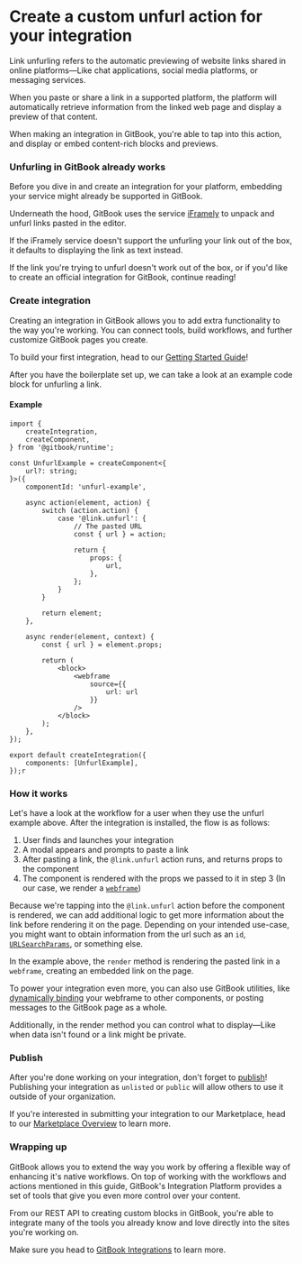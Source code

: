 # Create a custom unfurl action for your integration

Link unfurling refers to the automatic previewing of website links shared in online platforms—Like chat applications, social media platforms, or messaging services.&#x20;

When you paste or share a link in a supported platform, the platform will automatically retrieve information from the linked web page and display a preview of that content.

When making an integration in GitBook, you're able to tap into this action, and display or embed content-rich blocks and previews. &#x20;

### Unfurling in GitBook already works

Before you dive in and create an integration for your platform, embedding your service might already be supported in GitBook.&#x20;

Underneath the hood, GitBook uses the service [iFramely](https://iframely.com/domains) to unpack and unfurl links pasted in the editor.&#x20;

If the iFramely service doesn't support the unfurling your link out of the box, it defaults to displaying the link as text instead.

If the link you're trying to unfurl doesn't work out of the box, or if you'd like to create an official integration for GitBook, continue reading!

### Create integration

Creating an integration in GitBook allows you to add extra functionality to the way you're working. You can connect tools, build workflows, and further customize GitBook pages you create.

To build your first integration, head to our [Getting Started Guide](https://developer.gitbook.com/integrations/integrations#build-your-first-integration)!

After you have the boilerplate set up, we can take a look at an example code block for unfurling a link.

#### Example

```tsx
import {
    createIntegration,
    createComponent,
} from '@gitbook/runtime';

const UnfurlExample = createComponent<{
    url?: string;
}>({
    componentId: 'unfurl-example',

    async action(element, action) {
        switch (action.action) {
            case '@link.unfurl': {
                // The pasted URL
                const { url } = action;

                return {
                    props: {
                        url,
                    },
                };
            }
        }

        return element;
    },

    async render(element, context) {
        const { url } = element.props;

        return (
            <block>
                <webframe
                    source={{
                        url: url
                    }}
                />
            </block>
        );
    },
});

export default createIntegration({
    components: [UnfurlExample],
});r
```

### How it works

Let's have a look at the workflow for a user when they use the unfurl example above. After the integration is installed, the flow is as follows:

1. User finds and launches your integration
2. A modal appears and prompts to paste a link
3. After pasting a link, the `@link.unfurl` action runs, and returns props to the component
4. The component is rendered with the props we passed to it in step 3 (In our case, we render a [`webframe`](https://developer.gitbook.com/integrations/contentkit/reference/reference#webframe))

Because we're tapping into the `@link.unfurl` action before the component is rendered, we can add additional logic to get more information about the link before rendering it on the page. Depending on your intended use-case, you might want to obtain information from the url such as an `id`, [`URLSearchParams`](https://developer.mozilla.org/en-US/docs/Web/API/URLSearchParams), or something else.

In the example above, the `render` method is rendering the pasted link in a `webframe`, creating an embedded link on the page.

To power your integration even more, you can also use GitBook utilities, like [dynamically binding](https://developer.gitbook.com/integrations/contentkit/interactivity#dynamic-binding) your webframe to other components, or posting messages to the GitBook page as a whole.

Additionally, in the render method you can control what to display—Like when data isn't found or a link might be private.

### Publish

After you're done working on your integration, don't forget to [publish](https://developer.gitbook.com/getting-started/publishing)! Publishing your integration as `unlisted` or `public` will allow others to use it outside of your organization.&#x20;

If you're interested in submitting your integration to our Marketplace, head to our [Marketplace Overview](https://developer.gitbook.com/marketplace/overview) to learn more.

### Wrapping up

GitBook allows you to extend the way you work by offering a flexible way of enhancing it's native workflows. On top of working with the workflows and actions mentioned in this guide, GitBook's Integration Platform provides a set of tools that give you even more control over your content.&#x20;

From our REST API to creating custom blocks in GitBook, you're able to integrate many of the tools you already know and love directly into the sites you're working on.

Make sure you head to [GitBook Integrations](https://www.gitbook.com/integrations) to learn more.&#x20;


